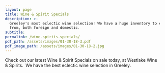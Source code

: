 ```yaml
---
layout: page
title: Wine & Spirit Specials
description: >-
  Greeley's most eclectic wine selection! We have a huge inventory to choose
  from, both foreign and domestic.
subtitle:
permalink: /wine-spirits-specials/
pdf_path: /assets/images/01-30-18-3.pdf
pdf_image_path: /assets/images/01-30-18-2.jpg
---
```



Check out our latest Wine & Spirit Specials on sale today, at Westlake Wine & Spirits.  We have the best eclectic wine selection in Greeley.